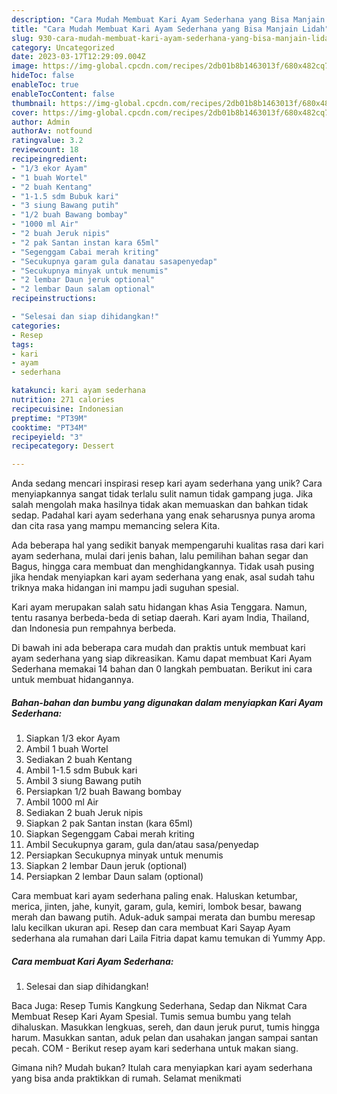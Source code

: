 ```yaml
---
description: "Cara Mudah Membuat Kari Ayam Sederhana yang Bisa Manjain Lidah"
title: "Cara Mudah Membuat Kari Ayam Sederhana yang Bisa Manjain Lidah"
slug: 930-cara-mudah-membuat-kari-ayam-sederhana-yang-bisa-manjain-lidah
category: Uncategorized
date: 2023-03-17T12:29:09.004Z
image: https://img-global.cpcdn.com/recipes/2db01b8b1463013f/680x482cq70/kari-ayam-sederhana-foto-resep-utama.jpg
hideToc: false
enableToc: true
enableTocContent: false
thumbnail: https://img-global.cpcdn.com/recipes/2db01b8b1463013f/680x482cq70/kari-ayam-sederhana-foto-resep-utama.jpg
cover: https://img-global.cpcdn.com/recipes/2db01b8b1463013f/680x482cq70/kari-ayam-sederhana-foto-resep-utama.jpg
author: Admin
authorAv: notfound
ratingvalue: 3.2
reviewcount: 18
recipeingredient:
- "1/3 ekor Ayam"
- "1 buah Wortel"
- "2 buah Kentang"
- "1-1.5 sdm Bubuk kari"
- "3 siung Bawang putih"
- "1/2 buah Bawang bombay"
- "1000 ml Air"
- "2 buah Jeruk nipis"
- "2 pak Santan instan kara 65ml"
- "Segenggam Cabai merah kriting"
- "Secukupnya garam gula danatau sasapenyedap"
- "Secukupnya minyak untuk menumis"
- "2 lembar Daun jeruk optional"
- "2 lembar Daun salam optional"
recipeinstructions:

- "Selesai dan siap dihidangkan!"
categories:
- Resep
tags:
- kari
- ayam
- sederhana

katakunci: kari ayam sederhana 
nutrition: 271 calories
recipecuisine: Indonesian
preptime: "PT39M"
cooktime: "PT34M"
recipeyield: "3"
recipecategory: Dessert

---
```





Anda sedang mencari inspirasi resep kari ayam sederhana yang unik? Cara menyiapkannya sangat tidak terlalu sulit namun tidak gampang juga. Jika salah mengolah maka hasilnya tidak akan memuaskan dan bahkan tidak sedap. Padahal kari ayam sederhana yang enak seharusnya punya aroma dan cita rasa yang mampu memancing selera Kita.





Ada beberapa hal yang sedikit banyak mempengaruhi kualitas rasa dari kari ayam sederhana, mulai dari jenis bahan, lalu pemilihan bahan segar dan Bagus, hingga cara membuat dan menghidangkannya. Tidak usah pusing jika hendak menyiapkan kari ayam sederhana yang enak,      asal sudah tahu triknya maka hidangan ini mampu jadi suguhan spesial.














Kari ayam merupakan salah satu hidangan khas Asia Tenggara. Namun, tentu rasanya berbeda-beda di setiap daerah. Kari ayam India, Thailand, dan Indonesia pun rempahnya berbeda.






Di bawah ini ada beberapa cara mudah dan praktis untuk membuat kari ayam sederhana yang siap dikreasikan. Kamu dapat membuat Kari Ayam Sederhana memakai 14 bahan dan 0 langkah pembuatan. Berikut ini cara untuk membuat hidangannya.

<!--inarticleads1-->

##### Bahan-bahan dan bumbu yang digunakan dalam menyiapkan Kari Ayam Sederhana:

1. Siapkan 1/3 ekor Ayam
1. Ambil 1 buah Wortel
1. Sediakan 2 buah Kentang
1. Ambil 1-1.5 sdm Bubuk kari
1. Ambil 3 siung Bawang putih
1. Persiapkan 1/2 buah Bawang bombay
1. Ambil 1000 ml Air
1. Sediakan 2 buah Jeruk nipis
1. Siapkan 2 pak Santan instan (kara 65ml)
1. Siapkan Segenggam Cabai merah kriting
1. Ambil Secukupnya garam, gula dan/atau sasa/penyedap
1. Persiapkan Secukupnya minyak untuk menumis
1. Siapkan 2 lembar Daun jeruk (optional)
1. Persiapkan 2 lembar Daun salam (optional)


Cara membuat kari ayam sederhana paling enak. Haluskan ketumbar, merica, jinten, jahe, kunyit, garam, gula, kemiri, lombok besar, bawang merah dan bawang putih. Aduk-aduk sampai merata dan bumbu meresap lalu kecilkan ukuran api. Resep dan cara membuat Kari Sayap Ayam sederhana ala rumahan dari Laila Fitria dapat kamu temukan di Yummy App. 

<!--inarticleads2-->

##### Cara membuat Kari Ayam Sederhana:


1. Selesai dan siap dihidangkan!

Baca Juga: Resep Tumis Kangkung Sederhana, Sedap dan Nikmat Cara Membuat Resep Kari Ayam Spesial. Tumis semua bumbu yang telah dihaluskan. Masukkan lengkuas, sereh, dan daun jeruk purut, tumis hingga harum. Masukkan santan, aduk pelan dan usahakan jangan sampai santan pecah. COM - Berikut resep ayam kari sederhana untuk makan siang. 

Gimana nih? Mudah bukan? Itulah cara menyiapkan kari ayam sederhana yang bisa anda praktikkan di rumah. Selamat menikmati
